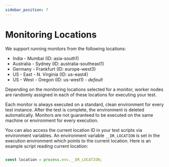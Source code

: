 ```yaml
---
sidebar_position: 7
---
```


# Monitoring Locations

We support running monitors from the following locations:

* India - Mumbai (ID: asia-south1)
* Australia - Sydney (ID: australia-southeast1)
* Germany - Frankfurt (ID: europe-west3)
* US - East - N. Virginia (ID: us-east4)
* US - West - Oregon (ID: us-west1) - *default*

Depending on the monitoring locations selected for a monitor, worker nodes are randomly assigned in each of these locations for executing your test.

Each monitor is always executed on a standard, clean environment for every test instance. After the test is complete, the environment is deleted automatically. Monitors are not guaranteed to be executed on the same machine or environment for every execution.

You can also access the current location ID in your test scripts via environment variables. An environment variable `__DR_LOCATION` is set in the execution environment which points to the current location. Here is an example script reading current location:

```js

const location = process.env.__DR_LOCATION;

```